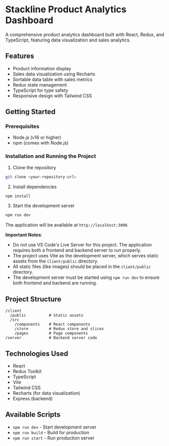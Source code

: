 # Stackline Product Analytics Dashboard

A comprehensive product analytics dashboard built with React, Redux, and TypeScript, featuring data visualization and sales analytics.

## Features

- Product information display
- Sales data visualization using Recharts
- Sortable data table with sales metrics
- Redux state management
- TypeScript for type safety
- Responsive design with Tailwind CSS

## Getting Started

### Prerequisites

- Node.js (v16 or higher)
- npm (comes with Node.js)

### Installation and Running the Project

1. Clone the repository
```bash
git clone <your-repository-url>
```

2. Install dependencies
```bash
npm install
```

3. Start the development server
```bash
npm run dev
```

The application will be available at `http://localhost:3000`.

**Important Notes**: 
- Do not use VS Code's Live Server for this project. The application requires both a frontend and backend server to run properly.
- The project uses Vite as the development server, which serves static assets from the `client/public` directory.
- All static files (like images) should be placed in the `client/public` directory.
- The development server must be started using `npm run dev` to ensure both frontend and backend are running.

## Project Structure

```
/client
  /public          # Static assets
  /src
    /components    # React components
    /store         # Redux store and slices
    /pages         # Page components
/server            # Backend server code
```

## Technologies Used

- React
- Redux Toolkit
- TypeScript
- Vite
- Tailwind CSS
- Recharts (for data visualization)
- Express (backend)

## Available Scripts

- `npm run dev` - Start development server
- `npm run build` - Build for production
- `npm run start` - Run production server
  
